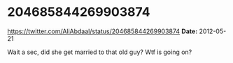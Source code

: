 # 204685844269903874
https://twitter.com/AliAbdaal/status/204685844269903874
**Date:** 2012-05-21

Wait a sec, did she get married to that old guy? Wtf is going on?
